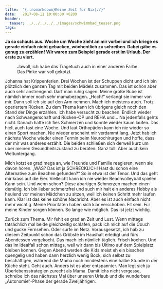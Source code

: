 ```yaml
---
title:  "{::nomarkdown}Keine Zeit für Nix{:/}"
date:   2017-08-11 10:00:00 +0200
header:
  teaser: ../../../../../images/schwimmbad_teaser.png
tags:
---
```

**Ja so schauts aus. Woche um Woche zieht an mir vorbei und ich kriege es gerade einfach nicht gebacken, wöchentlich zu schreiben. Dabei gäbe es genug zu erzählen! Wir waren zum Beispiel gerade erst im Urlaub. Der erste zu viert.**

<figure>
  <img src="../../../../../images/schwimmbad.png" alt="">
  <figcaption>Jawoll, ich habe das Tragetuch auch in einer anderen Farbe. Das Pinke war voll gekotzt.</figcaption>
</figure>



Johanna hat Krippenferien. Drei Wochen ist der Schuppen dicht und ich bin plötzlich den ganzen Tag mit beiden Mädels zusammen. Das ist schön aber auch sehr anstrengend. Darf man ruhig sagen. Meine große Rübe ist nämlich immer noch sehr mamabezogen. „Hoch!“ verlangt sie immer von mir. Dann soll ich sie auf den Arm nehmen. Mach ich meistens auch. Trotz operiertem Rücken. Zu dem Thema kann ich übrigens gleich noch den Stand der Dinge erzählen. Ich habe versucht zu beachen. Endlich wieder nach Schwangerschaft und Rücken-OP und REHA und… Na jedenfalls gehts nicht. Danach hatte ich fies Schmerzen und konnte wieder kaum laufen. Das hielt auch fast eine Woche. Und laut Orthopäden kann ich nie wieder so einen Sport machen. Nie wieder erscheint mir verdammt lang. Jetzt hab ich nächste Woche wieder einen Termin beim Neurochirurgen und hoffe, dass der mir was anderes erzählt. Die beiden schließen sich derweil kurz um über meinen Gesundheitszustand zu beraten. Ganz toll. Aber auch kein Weltuntergang.

Mich kotzt es grad mega an, wie Freunde und Familie reagieren, wenn sie davon hören. „WAS? Das ist ja SCHRECKLICH! Hast du schon eine Alternative zum Beachen gefunden?“ So in etwa ist der Tenor. Und das geht mir krass auf die Eier. Vielleicht kann ich nie wieder Beachvolleyball spielen. Kann sein. Und wenn schon? Diese abartigen Schmerzen machen einen demütig. Ich bin lieber schmerzfrei und such mir halt ein anderes Hobby als heulend vor meinen Mädchen zu sitzen, weil ich keinen Schritt mehr laufen kann. Klar ist das keine schöne Nachricht. Aber es ist auch einfach nicht mehr wichtig. Meine Prioritäten haben sich klar verschoben. Fit sein. Für meine Kinder sorgen können. So lange wie möglich. Das ist jetzt wichtig.

Zurück zum Thema. Mir fehlt es grad an Zeit und Lust. Wenn mittags tatsächlich mal beide gleichzeitig schlafen, pack ich mich auf die Couch und gucke Fernsehen. Oder surfe im Netz. Vorausgesetzt, ich hab zu diesem Zeitpunkt schon das Gröbste im Haushalt erledigt und fürs Abendessen vorgekocht. Das mach ich nämlich täglich. Frisch kochen. Und das im Idealfall schon mittags, weil wir dann bis Ultimo auf dem Spielplatz bleiben können. Gegen Abend werden die Kids meist eh ein bisschen quengelig und haben dann herzlich wenig Bock, sich selbst zu beschäftigen, während die Mama noch mindestens eine halbe Stunde in der Küche steht. Geht auch. Anders ist es aber entspannter. Man legt sich ja Überlebensstrategien zurecht als Mama. Damit ichs nicht vergesse, schreibe ich das nächstes Mal über unseren Urlaub und die wunderbare „Autonomie“-Phase der gerade Zweijährigen.












